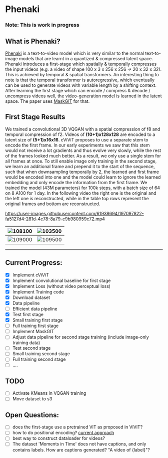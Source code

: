 # Phenaki
### Note: This is work in progress
## What is Phenaki?
[Phenaki](https://openreview.net/pdf?id=vOEXS39nOF) is a text-to-video model which is very similar to the normal text-to-image models that are learnt in a quantized & compressed latent space. Phenaki introduces a first-stage which spatially & temporally compresses the input videos (e.g. a video of shape 100 x 3 x 256 x 256 -> 20 x 32 x 32). This is achieved by temporal & spatial transformers. An interesting thing to note is that the temporal transformer is autoregressive, which eventually can be used to generate videos with variable length by a shifting context. After learning the first stage which can encode / compress & decode / uncompress videos well, the video-generation model is learned in the latent space. The paper uses [MaskGIT](https://arxiv.org/pdf/2202.04200) for that.

## First Stage Results
We trained a convolutional 3D VQGAN with a spatial compression of f8 and temporal compression of f2. Videos of **(10+1)x128x128** are encoded to a latent size of **(5+1)x16x16**. cViViT proposes to use a separate stem to encode the first frame. In our early experiments we saw that this stem would not receive a lot gradients and thus evolve very slowly, while the rest of the frames looked much better. As a result, we only use a single stem for all frames at once. To still enable image only training in the second stage, we learn an additional frame and prepend it to the start of the sequence, such that when downsampling temporally by 2, the learned and first frame would be encoded into one and the model could learn to ignore the learned embedding and only encode the information from the first frame. We trained the model (43M parameters) for 100k steps, with a batch size of 64 on 8 A100 for 1 day. In the following video the right one is the original and the left one is reconstructed, while in the table top rows represent the original frames and bottom are reconstructed.

https://user-images.githubusercontent.com/61938694/197097822-fa5127d4-281d-4c78-8a79-c9b980959c72.mp4

![108100](https://user-images.githubusercontent.com/61938694/197315310-169e981f-eb43-4f0d-ba9b-a069146f2585.jpg)|![103500](https://user-images.githubusercontent.com/61938694/197315356-56c53f28-1e14-405f-aaa2-61eecd6ac8fc.jpg)
:-------------------------:|:-------------------------:
![109000](https://user-images.githubusercontent.com/61938694/197315281-8bb5918b-b382-47a2-9e8f-52026230f63b.jpg)  |  ![109500](https://user-images.githubusercontent.com/61938694/197315259-aff9015c-13ec-41c1-b5b2-c58c810d3aba.jpg)


<hr>


## Current Progress:
- [x] Implement cViViT
- [x] Implement convolutional baseline for first stage
- [x] Implement Loss (without video perceptual loss)
- [x] Implement Training code
- [x] Download dataset
- [x] Data pipeline
- [ ] Efficient data pipeline
- [x] Test first stage
- [x] Small training first stage
- [ ] Full training first stage
- [ ] Implement MaskGIT
- [ ] Adjust data pipeline for second stage training (include image-only training data)
- [ ] Test second stage
- [ ] Small training second stage
- [ ] Full training second stage
- [ ] ....

## TODO
- [ ] Activate KMeans in VQGAN training
- [ ] Move dataset to s3

## Open Questions:
- [ ] does the first-stage use a pretrained ViT as proposed in ViViT?
- [ ] how to do positional encoding? [current approach](https://github.com/LAION-AI/phenaki/blob/main/vivq.py#L41)
- [ ] best way to construct dataloader for videos?
- [ ] The dataset 'Moments in Time' does not have captions, and only contains labels. How are captions generated? "A video of {label}"?
